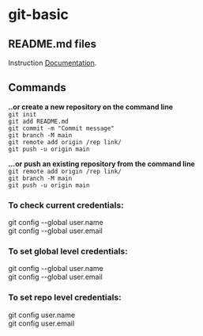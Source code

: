 # git-basic
## README.md files
Instruction [Documentation](https://docs.github.com/en/get-started/writing-on-github/getting-started-with-writing-and-formatting-on-github/basic-writing-and-formatting-syntax).<br />
## Commands

**..or create a new repository on the command line**<br />
``git init``<br />
``git add README.md``<br />
``git commit -m "Commit message"``<br />
``git branch -M main``<br />
``git remote add origin /rep link/``<br />
``git push -u origin main``<br />


**...or push an existing repository from the command line**<br />
``git remote add origin /rep link/``<br />
``git branch -M main``<br />
``git push -u origin main``<br />


 ### To check current credentials:
git config --global user.name  
git config --global user.email
### To set global level credentials:
git config --global user.name <name>  
git config --global user.email <your-email>
### To set repo level credentials:
git config user.name <name>  
git config user.email <your-email>
